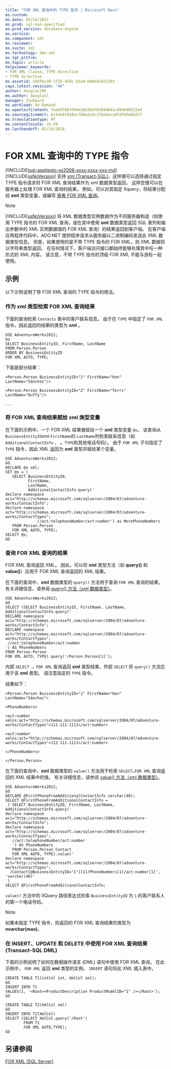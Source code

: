 ```yaml
---
title: "FOR XML 查询中的 TYPE 指令 | Microsoft Docs"
ms.custom: 
ms.date: 03/14/2017
ms.prod: sql-non-specified
ms.prod_service: database-engine
ms.service: 
ms.component: xml
ms.reviewer: 
ms.suite: sql
ms.technology: dbe-xml
ms.tgt_pltfrm: 
ms.topic: article
helpviewer_keywords:
- FOR XML clause, TYPE directive
- TYPE directive
ms.assetid: a3df6c30-1f25-45dc-b5a9-bd0e41921293
caps.latest.revision: "40"
author: douglaslMS
ms.author: douglasl
manager: jhubbard
ms.workload: On Demand
ms.openlocfilehash: 7ade0766fd94e302d6df6204d64acd94b98522ed
ms.sourcegitcommit: 6c54e67818ec7b0a2e3c1f6e8aca0fdf65e6625f
ms.translationtype: HT
ms.contentlocale: zh-CN
ms.lasthandoff: 01/19/2018
---
```

# <a name="type-directive-in-for-xml-queries"></a>FOR XML 查询中的 TYPE 指令
[!INCLUDE[tsql-appliesto-ss2008-xxxx-xxxx-xxx-md](../../includes/tsql-appliesto-ss2008-xxxx-xxxx-xxx-md.md)][!INCLUDE[ssNoVersion](../../includes/ssnoversion-md.md)] 支持 [xml (Transact-SQL)](../../t-sql/xml/xml-transact-sql.md)，这样便可以选择通过指定 TYPE 指令请求将 FOR XML 查询结果作为 xml 数据类型返回。 这样您便可以在服务器上处理 FOR XML 查询的结果。 例如，可以对其指定 Xquery，将结果分配给 **xml** 类型变量，或编写 [嵌套 FOR XML 查询](../../relational-databases/xml/use-nested-for-xml-queries.md)。  
  
> [!NOTE]  
>  [!INCLUDE[ssNoVersion](../../includes/ssnoversion-md.md)] 将 XML 数据类型实例数据作为不同服务器构造（如使用 TYPE 指令的 FOR XML 查询，或在其中使用 **xml** 数据类型返回 SQL 表列和输出参数中的 XML 实例数据值的 FOR XML 查询）的结果返回到客户端。 在客户端应用程序代码中，ADO.NET 提供程序请求从服务器以二进制编码发送此 XML 数据类型信息。 但是，如果使用的是不带 TYPE 指令的 FOR XML，则 XML 数据将以字符串类型返回。 在任何情况下，客户端访问接口都始终能够处理其中任一种形式的 XML 内容。 请注意，不带 TYPE 指令的顶级 FOR XML 不能与游标一起使用。  
  
## <a name="examples"></a>示例  
 以下示例说明了带 FOR XML 查询的 TYPE 指令的用法。  
  
### <a name="retrieving-for-xml-query-results-as-xml-type"></a>作为 xml 类型检索 FOR XML 查询结果  
 下面的查询检索 `Contacts` 表中的客户联系信息。 由于在 `TYPE` 中指定了 `FOR XML`指令，因此返回的结果的类型为 **xml** 。  
  
```  
USE AdventureWorks2012;  
Go  
SELECT BusinessEntityID, FirstName, LastName  
FROM Person.Person  
ORDER BY BusinessEntityID  
FOR XML AUTO, TYPE;  
```  
  
 下面是部分结果：  
  
 `<Person.Person BusinessEntityID="1" FirstName="Ken" LastName="Sánchez"/>`  
  
 `<Person.Person BusinessEntityID="2" FirstName="Terri" LastName="Duffy"/>`  
  
 `...`  
  
### <a name="assigning-for-xml-query-results-to-an-xml-type-variable"></a>将 FOR XML 查询结果赋给 xml 类型变量  
 在下面的示例中，一个 FOR XML 结果被赋给一个 **xml** 类型变量 `@x`。 该查询从 `BusinessEntityID`xml `FirstName`的 `LastName`列检索联系信息（如 `AdditionalContactInfo` 、 **、**`TYPE`和其他电话号码）。 由于 `FOR XML` 子句指定了 `TYPE` 指令，因此 XML 返回为 **xml** 类型并赋给某个变量。  
  
```  
USE AdventureWorks2012;  
GO  
DECLARE @x xml;  
SET @x = (  
   SELECT BusinessEntityID,   
          FirstName,   
          LastName,   
          AdditionalContactInfo.query('  
declare namespace aci="http://schemas.microsoft.com/sqlserver/2004/07/adventure-works/ContactInfo";  
declare namespace act="http://schemas.microsoft.com/sqlserver/2004/07/adventure-works/ContactTypes";  
              //act:telephoneNumber/act:number') as MorePhoneNumbers  
   FROM Person.Person  
   FOR XML AUTO, TYPE);  
SELECT @x;  
GO  
```  
  
### <a name="querying-results-of-a-for-xml-query"></a>查询 FOR XML 查询的结果  
 FOR XML 查询返回 XML。 因此，可以将 **xml** 类型方法（如 **query()** 和 **value()**）应用于 FOR XML 查询返回的 XML 结果。  
  
 在下面的查询中，**xml** 数据类型的 `query()` 方法用于查询 `FOR XML` 查询的结果。 有关详细信息，请参阅 [query() 方法（xml 数据类型）](../../t-sql/xml/query-method-xml-data-type.md)。  
  
```  
USE AdventureWorks2012;  
GO  
SELECT (SELECT BusinessEntityID, FirstName, LastName, AdditionalContactInfo.query('  
DECLARE namespace aci="http://schemas.microsoft.com/sqlserver/2004/07/adventure-works/ContactInfo";  
DECLARE namespace act="http://schemas.microsoft.com/sqlserver/2004/07/adventure-works/ContactTypes";  
 //act:telephoneNumber/act:number  
') AS PhoneNumbers  
FROM Person.Person  
FOR XML AUTO, TYPE).query('/Person.Person[1]');  
```  
  
 内部 `SELECT … FOR XML` 查询返回 **xml** 类型结果，外部 `SELECT` 将 `query()` 方法应用于该 **xml** 类型。 请注意指定的 `TYPE` 指令。  
  
 结果如下：  
  
 `<Person.Person BusinessEntityID="1" FirstName="Ken" LastName="Sánchez">`  
  
 `<PhoneNumbers>`  
  
 `<act:number xmlns:act="http://schemas.microsoft.com/sqlserver/2004/07/adventure-works/ContactTypes">111-111-1111</act:number>`  
  
 `<act:number xmlns:act="http://schemas.microsoft.com/sqlserver/2004/07/adventure-works/ContactTypes">112-111-1111</act:number>`  
  
 `</PhoneNumbers>`  
  
 `</Person.Person>`  
  
 在下面的查询中，**xml** 数据类型的 `value()` 方法用于检索 `SELECT…FOR XML` 查询返回的 XML 结果中的值。 有关详细信息，请参阅 [value() 方法（xml 数据类型）](../../t-sql/xml/value-method-xml-data-type.md)。  
  
```  
USE AdventureWorks2012;  
GO  
DECLARE @FirstPhoneFromAdditionalContactInfo varchar(40);  
SELECT @FirstPhoneFromAdditionalContactInfo =   
 ( SELECT BusinessEntityID, FirstName, LastName, AdditionalContactInfo.query('  
declare namespace aci="http://schemas.microsoft.com/sqlserver/2004/07/adventure-works/ContactInfo";  
declare namespace act="http://schemas.microsoft.com/sqlserver/2004/07/adventure-works/ContactTypes";  
   //act:telephoneNumber/act:number  
   ') AS PhoneNumbers  
   FROM Person.Person Contact  
   FOR XML AUTO, TYPE).value('  
declare namespace act="http://schemas.microsoft.com/sqlserver/2004/07/adventure-works/ContactTypes";  
  /Contact[@BusinessEntityID="1"][1]/PhoneNumbers[1]/act:number[1]', 'varchar(40)'  
 )  
SELECT @FirstPhoneFromAdditionalContactInfo;  
```  
  
 `value()` 方法中的 XQuery 路径表达式检索 `BusinessEntityID` 为 `1` 的客户联系人的第一个电话号码。  
  
> [!NOTE]  
>  如果未指定 TYPE 指令，则返回的 FOR XML 查询结果的类型为 **nvarchar(max)**。  
  
### <a name="using-for-xml-query-results-in-insert-update-and-delete-transact-sql-dml"></a>在 INSERT、UPDATE 和 DELETE 中使用 FOR XML 查询结果 (Transact-SQL DML)  
 下面的示例说明了如何在数据操作语言 (DML) 语句中使用 FOR XML 查询。 在此示例中， `FOR XML` 返回 **xml** 类型的实例。 `INSERT` 语句将此 XML 插入表中。  
  
```  
CREATE TABLE T1(intCol int, XmlCol xml);  
GO  
INSERT INTO T1   
VALUES(1, '<Root><ProductDescription ProductModelID="1" /></Root>');  
GO  
  
CREATE TABLE T2(XmlCol xml)  
GO  
INSERT INTO T2(XmlCol)   
SELECT (SELECT XmlCol.query('/Root')   
        FROM T1   
        FOR XML AUTO,TYPE);   
GO  
```  
  
## <a name="see-also"></a>另请参阅  
 [FOR XML (SQL Server)](../../relational-databases/xml/for-xml-sql-server.md)  
  
  
